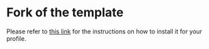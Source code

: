 # Fork of the template
Please refer to [this link](https://github.com/rahul-jha98/github-stats-transparent) for the instructions on how to install it for your profile.
